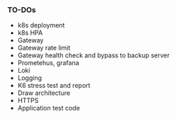 ### TO-DOs

- k8s deployment
- k8s HPA
- Gateway
- Gateway rate limit
- Gateway health check and bypass to backup server
- Prometehus, grafana
- Loki
- Logging
- K6 stress test and report
- Draw architecture
- HTTPS
- Application test code
